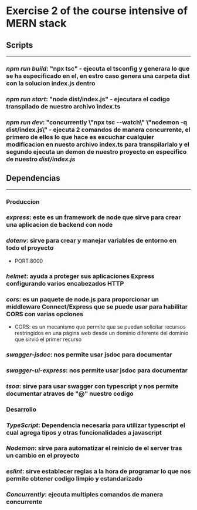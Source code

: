 # Exercise 2 of the course intensive of MERN stack

## **Scripts**

---

### *npm run build*: "npx tsc" - ejecuta el tsconfig y generara lo que se ha especificado en el, en estro caso genera una carpeta dist con la solucion index.js dentro

### *npm run start*: "node dist/index.js" - ejecutara el codigo transpilado de nuestro archivo index.ts

### *npm run dev*: "concurrently \\"npx tsc --watch\\" \\"nodemon -q dist/index.js\\" - ejecuta 2 comandos de manera concurrente, el primero de ellos lo que hace es escuchar cualquier modificacion en nuesto archivo index.ts para transpilarlalo y el segundo ejecuta un demon de nuestro proyecto en especifico de nuestro *dist/index.js*

## **Dependencias**

---

### **Produccion**

### *express*: este es un framework de node que sirve para crear una aplicacion de backend con node

### *dotenv*: sirve para crear y manejar variables de entorno en todo el proyecto

* PORT:8000

### *helmet*: ayuda a proteger sus aplicaciones Express configurando varios encabezados HTTP

### *cors*: es un paquete de node.js para proporcionar un middleware Connect/Express que se puede usar para habilitar CORS con varias opciones

* CORS: es un mecanismo que permite que se puedan solicitar recursos restringidos en una página web desde un dominio diferente del dominio que sirvió el primer recurso

### *swagger-jsdoc*: nos permite usar jsdoc para documentar

### *swagger-ui-express*: nos permite usar jsdoc para documentar

### *tsoa*: sirve para usar swagger con typescript y nos permite documentar atraves de "@" nuestro codigo

### **Desarrollo**

### *TypeScript*: Dependencia necesaria para utilizar typescript el cual agrega tipos y otras funcionalidades a javascript

### *Nodemon*: sirve para automatizar el reinicio de el server tras un cambio en el proyecto

### *eslint*: sirve establecer reglas a la hora de programar lo que nos permite obtener codigo limpio y estandarizado

### *Concurrently*: ejecuta multiples comandos de manera concurrente

